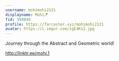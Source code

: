```yaml
---
username: mohimohi2121
displayname: Mohi🪁
fid: 394049
profile: https://farcaster.xyz/mohimohi2121
avatar: https://i.imgur.com/sgE4Ks2.jpg
---
```


Journey through the Abstract and Geometric world!

http://linktr.ee/mohi.1
